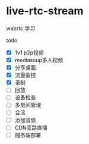 # live-rtc-stream

webrtc 学习

todo

- [x] 1v1 p2p视频
- [x] mediasoup多人视频
- [x] 分享桌面
- [x] 流量监控
- [x] 录制
- [ ] 回放
- [ ] 设备检查
- [ ] 多房间管理
- [ ] 合流
- [ ] 添加音频
- [ ] CDN旁路直播
- [ ] 服务端部署
